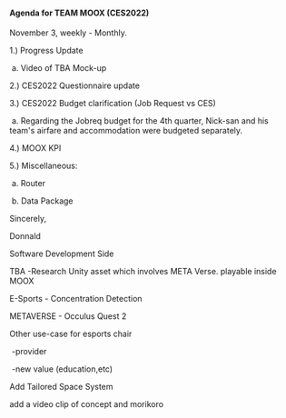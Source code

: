 #### Agenda for TEAM MOOX (CES2022)

November 3, weekly - Monthly.

1.) Progress Update

​	a.  Video of TBA Mock-up

2.) CES2022 Questionnaire update

3.) CES2022 Budget clarification (Job Request vs CES)

​	a. Regarding the Jobreq budget for the 4th quarter, Nick-san and his team's airfare and accommodation were budgeted separately.

4.) MOOX KPI

5.) Miscellaneous:

​	a.  Router

​	b.  Data Package

Sincerely,

Donnald







Software Development Side

TBA -Research Unity asset which involves META Verse. playable inside MOOX

E-Sports - Concentration Detection

METAVERSE - Occulus Quest 2

Other use-case for esports chair

​	-provider

​	-new value (education,etc)











Add Tailored Space System

add a video clip of concept and morikoro